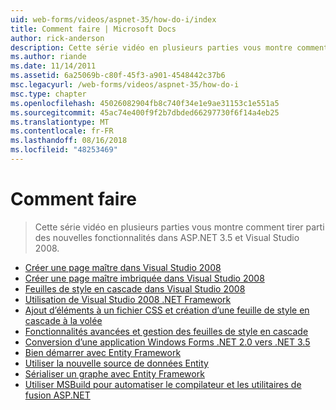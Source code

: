 ```yaml
---
uid: web-forms/videos/aspnet-35/how-do-i/index
title: Comment faire | Microsoft Docs
author: rick-anderson
description: Cette série vidéo en plusieurs parties vous montre comment tirer parti des nouvelles fonctionnalités dans ASP.NET 3.5 et Visual Studio 2008.
ms.author: riande
ms.date: 11/14/2011
ms.assetid: 6a25069b-c80f-45f3-a901-4548442c37b6
msc.legacyurl: /web-forms/videos/aspnet-35/how-do-i
msc.type: chapter
ms.openlocfilehash: 45026082904fb8c740f34e1e9ae31153c1e551a5
ms.sourcegitcommit: 45ac74e400f9f2b7dbded66297730f6f14a4eb25
ms.translationtype: MT
ms.contentlocale: fr-FR
ms.lasthandoff: 08/16/2018
ms.locfileid: "48253469"
---
```

<a name="how-do-i"></a>Comment faire
====================
> Cette série vidéo en plusieurs parties vous montre comment tirer parti des nouvelles fonctionnalités dans ASP.NET 3.5 et Visual Studio 2008.


- [Créer une page maître dans Visual Studio 2008](how-do-i-create-a-master-page-in-visual-studio-2008.md)
- [Créer une page maître imbriquée dans Visual Studio 2008](how-do-i-create-nested-master-page-in-visual-studio-2008.md)
- [Feuilles de style en cascade dans Visual Studio 2008](how-do-i-cascading-style-sheets-in-visual-studio-2008.md)
- [Utilisation de Visual Studio 2008 .NET Framework](how-do-i-working-with-visual-studio-2008-net-framework.md)
- [Ajout d’éléments à un fichier CSS et création d’une feuille de style en cascade à la volée](how-do-i-adding-elements-to-a-css-file-and-create-new-css-on-the-fly.md)
- [Fonctionnalités avancées et gestion des feuilles de style en cascade](how-do-i-advance-cascading-style-sheet-features-and-management.md)
- [Conversion d’une application Windows Forms .NET 2.0 vers .NET 3.5](how-do-i-converting-a-net-20-windows-forms-application-to-net-35.md)
- [Bien démarrer avec Entity Framework](how-do-i-get-started-with-the-entity-framework.md)
- [Utiliser la nouvelle source de données Entity](how-do-i-use-the-new-entity-data-source.md)
- [Sérialiser un graphe avec Entity Framework](how-do-i-serialize-a-graph-with-the-entity-framework.md)
- [Utiliser MSBuild pour automatiser le compilateur et les utilitaires de fusion ASP.NET](how-do-i-use-msbuild-to-automate-the-aspnet-compiler-and-merge-utilities.md)
